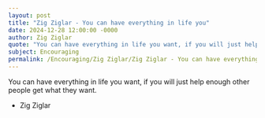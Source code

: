 ```yaml
---
layout: post
title: "Zig Ziglar - You can have everything in life you"
date: 2024-12-28 12:00:00 -0000
author: Zig Ziglar
quote: "You can have everything in life you want, if you will just help enough other people get what they want."
subject: Encouraging
permalink: /Encouraging/Zig Ziglar/Zig Ziglar - You can have everything in life you
---
```


You can have everything in life you want, if you will just help enough other people get what they want.

- Zig Ziglar
